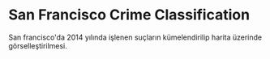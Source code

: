 # San Francisco Crime Classification
San francisco'da 2014 yılında işlenen suçların kümelendirilip harita üzerinde görselleştirilmesi.

